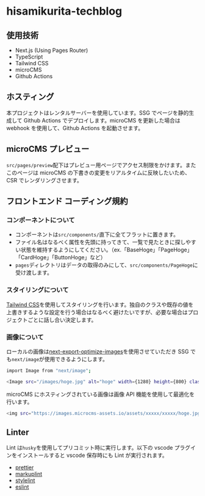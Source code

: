 # hisamikurita-techblog

## 使用技術

- Next.js (Using Pages Router)
- TypeScript
- Tailwind CSS
- microCMS
- Github Actions

## ホスティング

本プロジェクトはレンタルサーバーを使用しています。SSG でページを静的生成して Github Actions でデプロイします。microCMS を更新した場合は webhook を使用して、Github Actions を起動させます。

## microCMS プレビュー

`src/pages/preview`配下はプレビュー用ページでアクセス制限をかけます。またこのページは microCMS の下書きの変更をリアルタイムに反映したいため、CSR でレンダリングさせます。

## フロントエンド コーディング規約

### コンポーネントについて

- コンポーネントは`src/components/`直下に全てフラットに置きます。
- ファイル名はなるべく属性を先頭に持ってきて、一覧で見たときに探しやすい状態を維持するようにしてください。（ex.「BaseHoge」「PageHoge」「CardHoge」「ButtonHoge」など）
- `pages`ディレクトリはデータの取得のみにして、`src/components/PageHoge`に受け渡します。

### スタイリングについて

[Tailwind CSS](https://tailwindcss.com/)を使用してスタイリングを行います。独自のクラスや既存の値を上書きするような設定を行う場合はなるべく避けたいですが、必要な場合はプロジェクトごとに話し合い決定します。

### 画像について

ローカルの画像は[next-export-optimize-images](https://github.com/dc7290/next-export-optimize-images)を使用させていただき SSG でも`next/image`が使用できるようにします。

```bash
import Image from "next/image";

<Image src="/images/hoge.jpg" alt="hoge" width={1280} height={800} className=""/>
```

microCMS にホスティングされている画像は画像 API 機能を使用して最適化を行います。

```bash
<img src="https://images.microcms-assets.io/assets/xxxxx/xxxxx/hoge.jpg?fm=webp&q=80" alt="hoge" width={1280} height={800} decoding="async"/>
```

## Linter

Lint は`husky`を使用してプリコミット時に実行します。以下の vscode プラグインをインストールすると vscode 保存時にも Lint が実行されます。

- [prettier](https://marketplace.visualstudio.com/items?itemName=esbenp.prettier-vscode)
- [markuplint](https://marketplace.visualstudio.com/items?itemName=yusukehirao.vscode-markuplint)
- [stylelint](https://marketplace.visualstudio.com/items?itemName=stylelint.vscode-stylelint)
- [eslint](https://marketplace.visualstudio.com/items?itemName=dbaeumer.vscode-eslint)
